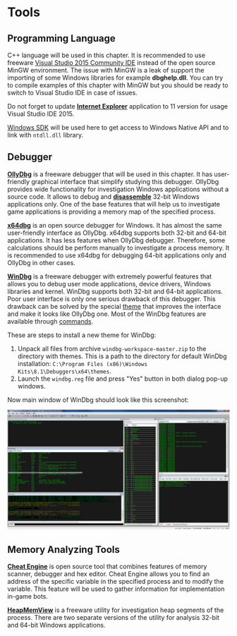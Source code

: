 # Tools

## Programming Language

C++ language will be used in this chapter. It is recommended to use freeware [Visual Studio 2015 Community IDE](https://www.visualstudio.com/en-us/products/visual-studio-express-vs.aspx#) instead of the open source MinGW environment. The issue with MinGW is a leak of support the importing of some Windows libraries for example **dbghelp.dll**. You can try to compile examples of this chapter with MinGW but you should be ready to switch to Visual Studio IDE in case of issues.

Do not forget to update [**Internet Explorer**](http://windows.microsoft.com/en-us/internet-explorer/download-ie) application to 11 version for usage Visual Studio IDE 2015.

[Windows SDK](https://msdn.microsoft.com/en-us/library/ms717358%28v=vs.110%29.aspx) will be used here to get access to Windows Native API and to link with `ntdll.dll` library.

## Debugger

[**OllyDbg**](http://www.ollydbg.de) is a freeware debugger that will be used in this chapter. It has user-friendly graphical interface that simplify studying this debugger. OllyDbg provides wide functionality for investigation Windows applications without a source code. It allows to debug and [**disassemble**](https://en.wikipedia.org/wiki/Disassembler) 32-bit Windows applications only. One of the base features that will help us to investigate game applications is providing a memory map of the specified process.

[**x64dbg**](http://x64dbg.com) is an open source debugger for Windows. It has almost the same user-friendly interface as OllyDbg. x64dbg supports both 32-bit and 64-bit applications. It has less features when OllyDbg debugger. Therefore, some calculations should be perform manually to investigate a process memory. It is recommended to use x64dbg for debugging 64-bit applications only and OllyDbg in other cases.

[**WinDbg**](https://msdn.microsoft.com/en-us/windows/hardware/hh852365) is a freeware debugger with extremely powerful features that allows you to debug user mode applications, device drivers, Windows libraries and kernel. WinDbg supports both 32-bit and 64-bit applications. Poor user interface is only one serious drawback of this debugger. This drawback can be solved by the special [theme](https://github.com/Deniskore/windbg-workspace) that improves the interface and make it looks like OllyDbg one. Most of the WinDbg features are available through [commands](http://www.windbg.info/doc/1-common-cmds.html).

These are steps to install a new theme for WinDbg:
1. Unpack all files from archive `windbg-workspace-master.zip` to the directory with themes. This is a path to the directory for default WinDbg installation: `C:\Program Files (x86)\Windows Kits\8.1\Debuggers\x64\themes`.
2. Launch the `windbg.reg` file and press "Yes" button in both dialog pop-up windows.

Now main window of WinDbg should look like this screenshot:

![WinDbg Theme](windbg-theme.png)

## Memory Analyzing Tools

[**Cheat Engine**](http://www.cheatengine.org/) is open source tool that combines features of memory scanner, debugger and hex editor. Cheat Engine allows you to find an address of the specific variable in the specified process and to modify the variable. This feature will be used to gather information for implementation in-game bots.

[**HeapMemView**](http://www.nirsoft.net/utils/heap_memory_view.html) is a freeware utility for investigation heap segments of the process. There are two separate versions of the utility for analysis 32-bit and 64-bit Windows applications.